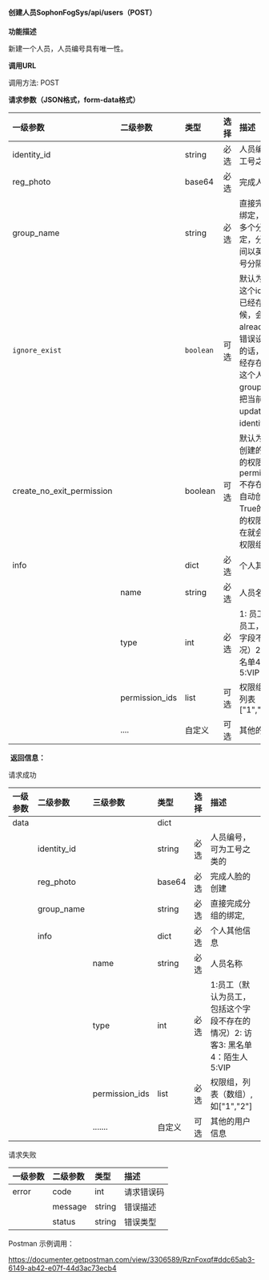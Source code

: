 #### 创建人员SophonFogSys/api/users（POST）

**功能描述**

新建一个人员，人员编号具有唯一性。

**调用URL**

调用方法: POST

**请求参数（JSON格式，form-data格式）**

| 一级参数                  | 二级参数       | 类型      | 选择 | 描述                                                         |
| :------------------------ | :------------- | :-------- | :--- | :----------------------------------------------------------- |
| identity_id               |                | string    | 必选 | 人员编号，可为工号之类的                                     |
| reg_photo                 |                | base64    | 必选 | 完成人脸的创建                                               |
| group_name                |                | string    | 必选 | 直接完成分组的绑定，可以支持多个分组同时绑定，分组名称之间以英文字符逗号分隔。 |
| `ignore_exist`            |                | `boolean` | 可选 | 默认为False，当这个identity_id已经存在的时候，会返回already exist的错误设置成True的话，会忽略已经存在错误，把这个人添加到group里面，并把当前信息update到该identity_id上 |
| create_no_exit_permission |                | boolean   | 可选 | 默认为False, 当创建的人员携带的权限组id即permisssion_ids不存在不会进行自动创建设置为True的话，填写的权限组id不存在就会自动创建权限组 |
| info                      |                | dict      | 必选 | 个人其他信息                                                 |
|                           | name           | string    | 必选 | 人员名称                                                     |
|                           | type           | int       | 必选 | 1: 员工（默认为员工，包括这个字段不存在的情况）2: 访客3: 黑名单4：陌生人5:VIP |
|                           | permission_ids | list      | 可选 | 权限组， 此处为列表（数组）, 如["1","2"]                     |
|                           | ....           | 自定义    | 可选 | 其他的用户信息                                               |

​        **返回信息：**

请求成功

| 一级参数 | 二级参数    | 三级参数       | 类型   | 选择 | 描述                                                         |
| :------- | :---------- | :------------- | :----- | :--- | :----------------------------------------------------------- |
| data     |             |                | dict   |      |                                                              |
|          | identity_id |                | string | 必选 | 人员编号，可为工号之类的                                     |
|          | reg_photo   |                | base64 | 必选 | 完成人脸的创建                                               |
|          | group_name  |                | string | 必选 | 直接完成分组的绑定,                                          |
|          | info        |                | dict   | 必选 | 个人其他信息                                                 |
|          |             | name           | string | 必选 | 人员名称                                                     |
|          |             | type           | int    | 必选 | 1:员工（默认为员工，包括这个字段不存在的情况）2: 访客3: 黑名单4：陌生人5:VIP |
|          |             | permission_ids | list   | 必选 | 权限组，列表（数组）, 如["1","2"]                            |
|          |             | .......        | 自定义 | 可选 | 其他的用户信息                                               |

请求失败

| 一级参数 | 二级参数 | 类型   | 描述       |
| :------- | :------- | :----- | :--------- |
| error    | code     | int    | 请求错误码 |
|          | message  | string | 错误描述   |
|          | status   | string | 错误类型   |

Postman 示例调用：

https://documenter.getpostman.com/view/3306589/RznFoxqf#ddc65ab3-6149-ab42-e07f-44d3ac73ecb4